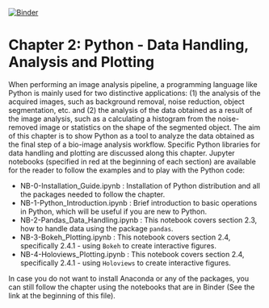 [![Binder](https://mybinder.org/badge_logo.svg)](https://mybinder.org/v2/gh/bercowskya/neubias-springer-book-2021/273abea9640a0d15c8a0959c2b8c0872863bbfa7)

# Chapter 2: Python - Data Handling, Analysis and Plotting

When performing an image analysis pipeline, a programming language like Python is mainly used for two distinctive applications: (1) the analysis of the acquired images, such as background removal, noise reduction, object segmentation, etc. and (2) the analysis of the data obtained as a result of the image analysis, such as a calculating a histogram from the noise-removed image or statistics on the shape of the segmented object. The aim of this chapter is to show Python as a tool to analyze the data obtained as the final step of a bio-image analysis workflow. Specific Python libraries for data handling and plotting are discussed along this chapter. Jupyter notebooks (specified in red at the beginning of each section) are available for the reader to follow the examples and to play with the Python code:

- NB-0-Installation\_Guide.ipynb : Installation of Python distribution and all the packages needed to follow the chapter.
- NB-1-Python\_Introduction.ipynb : Brief introduction to basic operations in Python, which will be useful if you are new to Python. 
- NB-2-Pandas\_Data\_Handling.ipynb : This notebook covers section 2.3, how to handle data using the package ``pandas``.
- NB-3-Bokeh\_Plotting.ipynb : This notebook covers section 2.4, specifically 2.4.1 - using ``Bokeh``
to create interactive figures. 
- NB-4-Holoviews\_Plotting.ipynb : This notebook covers section 2.4, specifically 2.4.1 - using ``Holoviews`` to create interactive figures.


In case you do not want to install Anaconda or any of the packages, you can still follow the chapter using the notebooks that are in Binder (See the link at the beginning of this file). 
